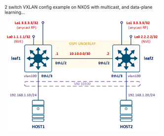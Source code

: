 2 switch VXLAN config example on NXOS with multicast, and data-plane learning...



![](nxos-dp-2switch.png)

